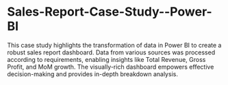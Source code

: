 # Sales-Report-Case-Study--Power-BI
This case study highlights the transformation of data in Power BI to create a robust sales report dashboard. Data from various sources was processed according to requirements, enabling insights like Total Revenue, Gross Profit, and MoM growth. The visually-rich dashboard empowers effective decision-making and provides in-depth breakdown analysis.
